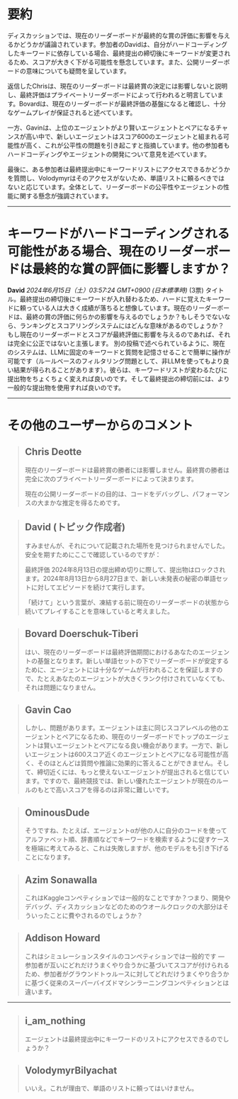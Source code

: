 # 要約 
ディスカッションでは、現在のリーダーボードが最終的な賞の評価に影響を与えるかどうかが議論されています。参加者のDavidは、自分がハードコーディングしたキーワードに依存している場合、最終提出の締切後にキーワードが変更されるため、スコアが大きく下がる可能性を懸念しています。また、公開リーダーボードの意味についても疑問を呈しています。

返信したChrisは、現在のリーダーボードは最終賞の決定には影響しないと説明し、最終評価はプライベートリーダーボードによって行われると明言しています。Bovardは、現在のリーダーボードが最終評価の基盤になると確認し、十分なゲームプレイが保証されると述べています。

一方、Gavinは、上位のエージェントがより賢いエージェントとペアになるチャンスが高い中で、新しいエージェントはスコア600のエージェントと組まれる可能性が高く、これが公平性の問題を引き起こすと指摘しています。他の参加者もハードコーディングやエージェントの開発について意見を述べています。

最後に、ある参加者は最終提出中にキーワードリストにアクセスできるかどうかを質問し、Volodymyrはそのアクセスがないため、単語リストに頼るべきではないと応じています。全体として、リーダーボードの公平性やエージェントの性能に関する懸念が強調されています。

---
# キーワードがハードコーディングされる可能性がある場合、現在のリーダーボードは最終的な賞の評価に影響しますか？
**David** *2024年6月15日（土）03:57:24 GMT+0900 (日本標準時)* (3票)
タイトル。最終提出の締切後にキーワードが入れ替わるため、ハードに覚えたキーワードに頼っている人は大きく成績が落ちると想像しています。現在のリーダーボードは、最終の賞の評価に何らかの影響を与えるのでしょうか？もしそうでないなら、ランキングとスコアリングシステムにはどんな意味があるのでしょうか？
もし現在のリーダーボードとスコアが最終評価に影響を与えるのであれば、それは完全に公正ではないと主張します。
別の投稿で述べられているように、現在のシステムは、LLMに固定のキーワードと質問を記憶させることで簡単に操作が可能です（ルールベースのフィルタリング問題として、非LLMを使ってもより良い結果が得られることがあります）。彼らは、キーワードリストが変わるたびに提出物をちょくちょく変えれば良いのです。そして最終提出の締切前には、より一般的な提出物を使用すれば良いのです。

---
# その他のユーザーからのコメント
> ## Chris Deotte
> 
> 現在のリーダーボードは最終賞の勝者には影響しません。最終賞の勝者は完全に次のプライベートリーダーボードによって決まります。
> 
> 現在の公開リーダーボードの目的は、コードをデバッグし、パフォーマンスの大まかな推定を得るためです。

> ## David (トピック作成者)
> 
> すみませんが、それについて記載された場所を見つけられませんでした。安全を期すためにここで確認しているのですが：
> 
> 最終評価
> 2024年8月13日の提出締め切りに際して、提出物はロックされます。2024年8月13日から8月27日まで、新しい未発表の秘密の単語セットに対してエピソードを続けて実行します。
> 
> 「続けて」という言葉が、凍結する前に現在のリーダーボードの状態から続いてプレイすることを意味していると考えました。

> ## Bovard Doerschuk-Tiberi
> 
> はい、現在のリーダーボードは最終評価期間におけるあなたのエージェントの基盤となります。新しい単語セットの下でリーダーボードが安定するために、エージェントには十分なゲームが行われることを保証しますので、たとえあなたのエージェントが大きくランク付けされていなくても、それは問題になりません。

> ## Gavin Cao
> 
> しかし、問題があります。エージェントは主に同じスコアレベルの他のエージェントとペアになるため、現在のリーダーボードでトップのエージェントは賢いエージェントとペアになる良い機会があります。一方で、新しいエージェントは600スコア近くのエージェントとペアになる可能性が高く、そのほとんどは質問や推論に効果的に答えることができません。そして、締切近くには、もっと使えないエージェントが提出されると信じています。ですので、最終競技では、新しい優れたエージェントが現在のルールのもとで高いスコアを得るのは非常に難しいです。

> ## OminousDude
> 
> そうですね、たとえば、エージェントαが他の人に自分のコードを使ってアルファベット順、辞書順などでキーワードを検索するように促すケースを極端に考えてみると、これは失敗しますが、他のモデルをも引き下げることになります。

> ## Azim Sonawalla
> 
> これはKaggleコンペティションでは一般的なことですか？つまり、開発やデバッグ、ディスカッションなどのためのウオールクロックの大部分はそういったことに費やされるのでしょうか？

> ## Addison Howard
> 
> これはシミュレーションスタイルのコンペティションでは一般的です — 参加者が互いにどれだけうまくやり合うかに基づいてスコアが付けられるため、参加者がグラウンドトゥルースに対してどれだけうまくやり合うかに基づく従来のスーパーバイズドマシンラーニングコンペティションとは違います。

---
> ## i_am_nothing
> 
> エージェントは最終提出中にキーワードのリストにアクセスできるのでしょうか？

> ## VolodymyrBilyachat
> 
> いいえ。これが理由で、単語のリストに頼ってはいけません。
